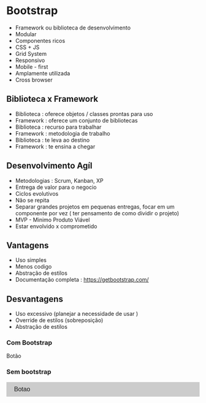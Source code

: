 # Bootstrap

-  Framework ou biblioteca de desenvolvimento
- Modular
- Componentes ricos
- CSS + JS
- Grid System
- Responsivo
- Mobile - first
-  Amplamente utilizada
- Cross browser

## Biblioteca x Framework

- Biblioteca : oferece objetos / classes prontas para uso
- Framework : oferece um conjunto de bibliotecas
- Biblioteca : recurso para trabalhar
- Framework : metodologia de trabalho
- Biblioteca : te leva ao destino
- Framework : te ensina a chegar

## Desenvolvimento Agíl

- Metodologias : Scrum, Kanban, XP
- Entrega de  valor para o negocio
- Ciclos evolutivos
- Não se repita
- Separar grandes projetos em pequenas entregas, focar em um componente por vez ( ter pensamento de como dividir o projeto)
- MVP - Minimo Produto Viável
- Estar envolvido x comprometido

## Vantagens

- Uso simples
- Menos codigo
- Abstração de estilos
- Documentação completa : https://getbootstrap.com/

## Desvantagens

- Uso excessivo (planejar a necessidade de usar )
- Override de estilos (sobreposição)
- Abstração de estilos

### Com Bootstrap

<a class=" btn batn-lg">Botão</a>

### Sem bootstrap
<a class=" botao botao grande">Botao</a>

<style>
    html {
        font-size : 62.5%
    }

    .botao{
        background-color : #ccc;
        boder-radios : 2px;
        display : block;
        font-family : sans-serif;
        font-size : 1.6rem;
        padding : 1rem 2rem ;
        margin: 5px auto;

    }

.botao .grande{
    font-size: 2rem;
}

.botao: hover {...} // passar o mause em cima
.botao active {...} // se foi visitado
.botao:visited {...} //

</style>
